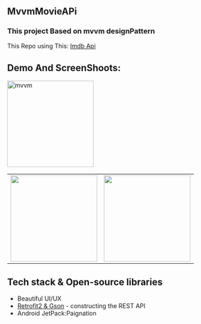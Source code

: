 
# <h2>MvvmMovieAPi</h2>
<h3>This project Based on mvvm designPattern </h3>
 This Repo using This: <a href="https://www.themoviedb.org/documentation/api">Imdb Api</a>
 <h2>Demo And ScreenShoots:</h2>  
 
<a href="http://coffe-android.ir/image/movie_mvvm/movie_mvvm.gif"><img src="http://coffe-android.ir/image/movie_mvvm/movie_mvvm.gif" width="200" alt="mvvm"></a>
 
 <table>
  <tr>
    <td><img src="http://coffe-android.ir/image/movie_mvvm/screen_shoot_1.jpg" width="200"> </td>
    <td><img src="http://coffe-android.ir/image/movie_mvvm/screen_shoot_2.jpg" width="200"> </td>
  </tr>
 </table>

<h2>Tech stack & Open-source libraries</h2>  

<ul>
   <li> Beautiful UI/UX </li>
  <li><a href="https://github.com/square/retrofit">Retrofit2 &amp; Gson</a> - constructing the REST API</li>
  <li>
        Android JetPack:Paignation
  </li>
  </ul>
